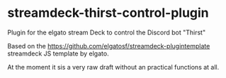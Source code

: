 # streamdeck-thirst-control-plugin
Plugin for the elgato stream Deck to control the Discord bot "Thirst"

Based on the https://github.com/elgatosf/streamdeck-plugintemplate streamdeck JS template by elgato.

At the moment it sis a very raw draft without an practical functions at all.